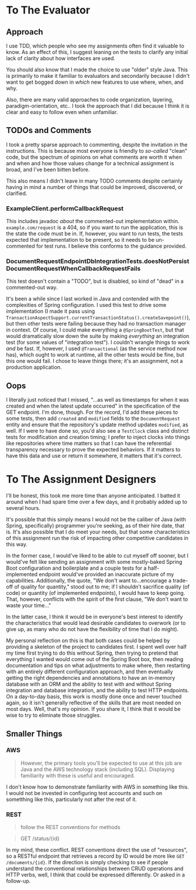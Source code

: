 # To The Evaluator

## Approach

I use TDD, which people who see my assignments often find it valuable to know.
As an effect of this, I suggest leaning on the tests to clarify any initial lack
of clarity about how interfaces are used.

You should also know that I made the choice to use "older" style Java. This is
primarily to make it familiar to evaluators and secondarily because I didn't
want to get bogged down in _which_ new features to use where, when, and why.

Also, there are many valid approaches to code organization, layering,
paradigm-orientation, etc.. I took the approach that I did because I think it is
clear and easy to follow even when unfamiliar.

## TODOs and Comments

I took a pretty sparse approach to commenting, despite the invitation in the
instructions. This is because most everyone is friendly to _so-called_
"clean" code, but the spectrum of opinions on what comments are worth it when
and when and how those values change for a technical assignment is broad, and
I've been bitten before.

This also means I didn't leave in many TODO comments despite certainly having in
mind a number of things that could be improved, discovered, or clarified.

### ExampleClient.performCallbackRequest

This includes javadoc _about_ the commented-out implementation within.
`example.com/request` is a 404, so if you want to run the application, this is
the state the code must be in. If, however, you want to run tests, the tests
expected that implementation to be present, so it needs to be un-commented for
test runs. I believe this conforms to the guidance provided.

### DocumentRequestEndpointDbIntegrationTests.doesNotPersistDocumentRequestWhenCallbackRequestFails

This test doesn't contain a "TODO", but is disabled, so kind of "dead" in a
commented-out way.

It's been a while since I last worked in Java and contended with the
complexities of Spring configuration. I used this test to drive some
implementation (I made it pass
using `TransactionAspectSupport.currentTransactionStatus().createSavepoint()`),
but then other tests were failing because they had no transaction manager in
context. Of course, I could make everything a `@SpringBootTest`, but that would
dramatically slow down the suite by making _everything_ an integration test (for
some values of "integration test"). I couldn't wrangle things to work _and_ be
fast. If, however, I used `@Transactional` (as the service method now has),
which ought to work at runtime, all the other tests would be fine, but this one
would fail. I chose to leave things there; it's an assignment, not a production
application.

## Oops
I literally just noticed that I missed, "...as well as timestamps for when it 
was created and when the latest update occurred" in the specification of the 
GET endpoint. I'm done, though. For the record, I'd add these pieces to some 
tests, then add `created` and `modified` fields to the `DocumentRequest` 
entity and ensure that the repository's update method updates `modified`, as 
well. If I were to have done so, you'd also see a `TestClock` class and 
distinct tests for modification and creation timing; I prefer to inject 
clocks into things like repositories where time matters so that I can have 
the referential transparency necessary to prove the expected behaviors. If 
it matters to have this data and use or return it somewhere, it matters that 
it's correct.

# To The Assignment Designers
I'll be honest, this took me more time than anyone anticipated. I batted it 
around when I had spare time over a few days, and it probably added up to 
several hours.

It's possible that this simply means I would not be the caliber of Java 
(with Spring, specifically) programmer you're seeking, as of their hire date,
that is. It's also possible that I do meet your needs, but that some 
characteristics of this assignment run the risk of impacting other 
competitive candidates in this way.

In the former case, I would've liked to be able to cut myself off sooner, 
but I would've felt like sending an assignment with some mostly-baked Spring 
Boot configuration and boilerplate and a couple tests for a half-implemented 
endpoint would've provided an inaccurate picture of my capabilities. 
Additionally, the quote, "We don't want to...encourage a trade-off of 
quality for quantity," stood out to me; if I shouldn't sacrifice quality (of 
code) or quantity (of implemented endpoints), I would have to keep going. 
That, however, conflicts with the spirit of the first clause, "We don't want 
to waste your time..."

In the latter case, I think it would be in everyone's best interest to 
identify the characteristics that would lead desirable candidates to 
overwork (or to give up, as many who do not have the flexibility of time 
that I do might).

My personal reflection on this is that both cases could be helped by 
providing a skeleton of the project to candidates first. I spent well over 
half my time first trying to do this without Spring, then trying to pretend 
that everything I wanted would come out of the Spring Boot box, then reading 
documentation and tips on what adjustments to make where, then restarting 
with an entirely different configuration approach, and then eventually 
getting the right dependencies and annotations to have an in-memory database 
with an ORM and the ability to test with and without Spring integration and
database integration, and the ability to test HTTP endpoints. On a 
day-to-day basis, this work is mostly done once and never touched again, so 
it isn't generally reflective of the skills that are most needed on most 
days. Well, that's my opinion. If you share it, I think that it would be 
wise to try to eliminate those struggles.

## Smaller Things
### AWS
> However, the
primary tools you'll be expected to use at this job are Java and the AWS technology stack (including SQL). Displaying familiarity with these
is useful and encouraged.

I don't know how to demonstrate familiarity with AWS in something like this. 
I would not be invested in configuring test accounts and such on sometthing 
like this, particularly not after the rest of it.

### REST
> follow the REST conventions for methods

> GET /status/{id}

In my mind, these conflict. REST conventions direct the use of "resources", 
so a RESTful endpoint that retrieves a record by ID would be more like `GET 
/documents/{id}`. If the direction is simply checking to see if people 
understand the conventional relationships between CRUD operations and HTTP 
verbs, well, I think that could be expressed differently. Or asked in a 
follow-up.